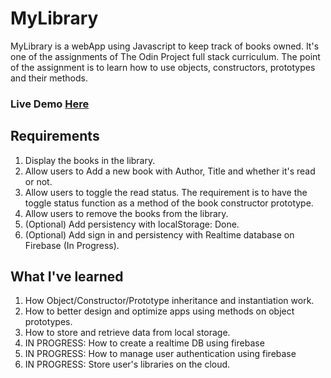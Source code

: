 # MyLibrary
MyLibrary is a webApp using Javascript to keep track of books owned.
It's one of the assignments of The Odin Project full stack curriculum.
The point of the assignment is to learn how to use objects, constructors, prototypes and their methods. 

### Live Demo [Here](http://dalux21.github.io/library)

## Requirements
1. Display the books in the library.
2. Allow users to Add a new book with Author, Title and whether it's read or not. 
3. Allow users to toggle the read status. The requirement is to have the toggle status function as a method of the book constructor prototype.
4. Allow users to remove the books from the library.
5. (Optional) Add persistency with localStorage: Done.
6. (Optional) Add sign in and persistency with Realtime database on Firebase (In Progress).

## What I've learned

1. How Object/Constructor/Prototype inheritance and instantiation work. 
2. How to better design and optimize apps using methods on object prototypes.
3. How to store and retrieve data from local storage.
4. IN PROGRESS: How to create a realtime DB using firebase
5. IN PROGRESS: How to manage user authentication using firebase
6. IN PROGRESS: Store user's libraries on the cloud.

